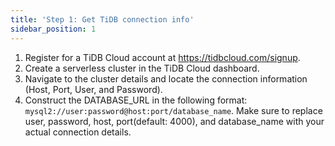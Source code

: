 ```yaml
---
title: 'Step 1: Get TiDB connection info'
sidebar_position: 1
---
```


1. Register for a TiDB Cloud account at https://tidbcloud.com/signup.
2. Create a serverless cluster in the TiDB Cloud dashboard.
3. Navigate to the cluster details and locate the connection information (Host, Port, User, and Password).
4. Construct the DATABASE_URL in the following format: `mysql2://user:password@host:port/database_name`. Make sure to replace user, password, host, port(default: 4000), and database_name with your actual connection details.